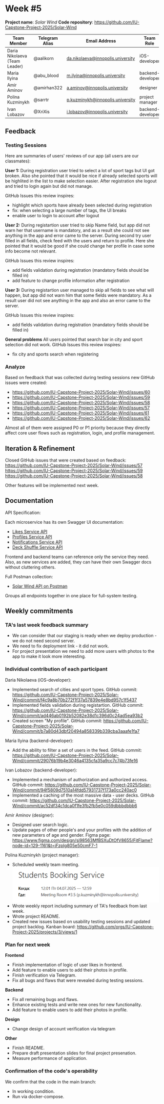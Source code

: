 # Week #5

**Project name**: *Solar Wind* 
**Code repository**: https://github.com/IU-Capstone-Project-2025/Solar-Wind

| Team Member                             | Telegram Alias   | Email Address   | Team Role                                          |
|-----------------------------------------|------------------|-----------------|---------------------------------------------|
| Daria Nikolaeva  (Team Leader)     | @aalikorn | da.nikolaeva@innopolis.university | iOS-developer | 
| Maria Ilyina         | @abu_blood | m.ilyina@innopolis.university | backend-developer | 
| Amir Aminov            | @amirhan322 | a.aminov@innopolis.university | designer | 
| Polina Kuzminykh            | @sarrtr | p.kuzminykh@innopolis.university | project manager | 
| Ivan Lobazov            | @XriXis | i.lobazov@innopolis.university | backend-developer |

## Feedback

### Testing Sessions
Here are summaries of users' reviews of our app (all users are our classmates):

**User 1:**
During registration user tried to select a lot of sport tags but UI got broken. Also she pointed that it would be nice if already selected sports will be highlited in the list to make selection easier. After registration she logout and tried to login again but did not manage.  

GitHub Issues this review inspires:

- highlight which sports have already been selected during registration
- fix: when selecting a large number of tags, the UI breaks
- enable user to login to account after logout

**User 2:**
During registartion user tried to skip Name field, but app did not warn her that username is mandatory, and as a result she could not see anything in the app and error came to the server. During second try user filled in all fields, check feed with the users and return to profile. Here she pointed that it would be good if she could change her profile in case some info become not relevant.

GitHub Issues this review inspires:

- add fields validation during registration (mandatory fields should be filled in)
- add feature to change profile information after registration

**User 3:**
During registartion user managed to skip all fields to see what will happen, but app did not warn him that some fields were mandatory. As a result user did not see anything in the app and also an error came to the server. 

GitHub Issues this review inspires:

- add fields validation during registration (mandatory fields should be filled in)

**General problems**
All users pointed that search bar in city and sport selection did not work. 
GitHub Issues this review inspires:

- fix city and sports search when registering

### Analyze
Based on feedback that was collected during testing sessions new GitHub issues were created:
- https://github.com/IU-Capstone-Project-2025/Solar-Wind/issues/60
- https://github.com/IU-Capstone-Project-2025/Solar-Wind/issues/59
- https://github.com/IU-Capstone-Project-2025/Solar-Wind/issues/58
- https://github.com/IU-Capstone-Project-2025/Solar-Wind/issues/57
- https://github.com/IU-Capstone-Project-2025/Solar-Wind/issues/61
- https://github.com/IU-Capstone-Project-2025/Solar-Wind/issues/62

Almost all of them were assigned P0 or P1 priority because they directly affect core user flows such as registration, login, and profile management.

## Iteration & Refinement
Closed GitHub issues that were created based on feedback:
https://github.com/IU-Capstone-Project-2025/Solar-Wind/issues/57
https://github.com/IU-Capstone-Project-2025/Solar-Wind/issues/59
https://github.com/IU-Capstone-Project-2025/Solar-Wind/issues/58

Other features will be implemented next week.

## Documentation 
API Specification:

Each microservice has its own Swagger UI documentation:

- [Likes Service API](https://solar-wind-gymbro.ru/likes/swagger-ui.html)
- [Profiles Service API](https://solar-wind-gymbro.ru/profiles/swagger-ui.html)
- [Notifications Service API](https://solar-wind-gymbro.ru/notifications/swagger-ui.html)
- [Deck Shuffle Service API](https://solar-wind-gymbro.ru/deckShuffle/swagger-ui.html)

Frontend and backend teams can reference only the service they need. Also, as new services are added, they can have their own Swagger docs without cluttering others.

Full Postman collection:
- [Solar Wind API on Postman](https://www.postman.com/grey-satellite-701545/solar-wind/overview)

Groups all endpoints together in one place for full-system testing.

## Weekly commitments

### TA's last week feedback summary 
- We can consider that our staging is ready when we deploy production - we do not need second server.
- We need to fix deployment link - it did not work.
- For project presentation we need to add more users with photos to the app to make it look more interesting.

### Individual contribution of each participant

Daria Nikolaeva (iOS-developer):
- Implemented search of cities and sport types.
GitHub commit: https://github.com/IU-Capstone-Project-2025/Solar-Wind/commit/f4c9a8b70b272f1f37a57839e4e8bd957c1f5437
- Implemented fields validation during registartion.
GitHub commit: https://github.com/IU-Capstone-Project-2025/Solar-Wind/commit/ad446ab0192b52082e38d1c396d0c24ad5ea93b2
- Created screen "My profile".
GitHub commit: https://github.com/IU-Capstone-Project-2025/Solar-Wind/commit/b7a80d43dbf20494a858339b339cba3aaafe1fa7


Maria Ilyina (backend-developer):
- Add the ability to filter a set of users in the feed.
GitHub commit: https://github.com/IU-Capstone-Project-2025/Solar-Wind/commit/29076b19b4e3046a4135cfa35a9cc7c74b73fe16

Ivan Lobazov (backend-developer):
- Implemented a mechanism of authorization and authorized access.
GitHub commit: https://github.com/IU-Capstone-Project-2025/Solar-Wind/commit/94f5809d7510a14fdd57931737f173a0cc240ac0
- Implemented a caching of the most massive data - user decks.
GitHub commit: https://github.com/IU-Capstone-Project-2025/Solar-Wind/commit/ac52df34c1dca0f1fe3fb2fb5e0c059dbbbdbbb6

Amir Aminov (designer):
- Designed user search logic.
- Update pages of other people's and your profiles with the addition of new parameters of age and gender.
Figma page: https://www.figma.com/design/si98563MfBSXuDtOfV8655/FitFlame?node-id=129-1161&t=jFzpIg805e50cmF7-1

Polina Kuzminykh (project manager):
 
 - Scheduled weekly team meeting. 
 ![Weekly meeting](https://github.com/IU-Capstone-Project-2025/Solar-Wind/blob/main/content/images/week5_meeting.png?raw=true)
 - Wrote weekly report including summary of TA's feedback from last week.
 - Wrote project README.
 - Created new issues based on usability testing sessions and updated project backlog.
    Kanban board: https://github.com/orgs/IU-Capstone-Project-2025/projects/3/views/1

### Plan for next week

**Frontend**
- Finish implementation of logic of user likes in frontend.
- Add feature to enable users to add their photos in profile.
- Finish verification via Telegram.
- Fix all bugs and flaws that were revealed during testing sessions.

**Backend**
- Fix all remaining bugs and flaws.
- Enhance existing tests and write new ones for new functionality.
- Add feature to enable users to add their photos in profile.

**Design**
- Change design of account verification via telegram

**Other**
- Finish README.
- Prepare draft presentation slides for final project  presenation.
- Measure performance of application.

### Confirmation of the code's operability

We confirm that the code in the main branch:
-  In working condition.
-  Run via docker-compose.
